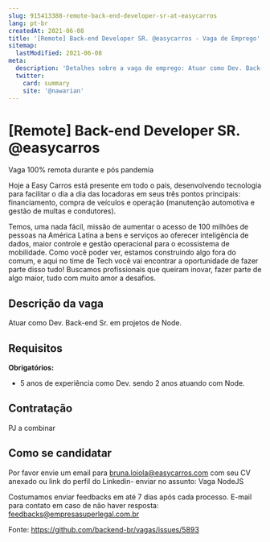 ```yaml
---
slug: 915413388-remote-back-end-developer-sr-at-easycarros
lang: pt-br
createdAt: 2021-06-08
title: '[Remote] Back-end Developer SR. @easycarros - Vaga de Emprego'
sitemap:
  lastModified: 2021-06-08
meta:
  description: 'Detalhes sobre a vaga de emprego: Atuar como Dev. Back-end Sr. em projetos de Node.'
  twitter:
    card: summary
    site: '@nawarian'
---
```


# [Remote] Back-end Developer SR. @easycarros

Vaga 100% remota durante e pós pandemia

Hoje a Easy Carros está presente em todo o país, desenvolvendo tecnologia para facilitar o dia a dia das locadoras em seus três pontos principais: financiamento, compra de veículos e operação (manutenção automotiva e gestão de multas e condutores). 

Temos, uma nada fácil, missão de aumentar o acesso de 100 milhões de pessoas na América Latina a bens e serviços ao oferecer inteligência de dados, maior controle e gestão operacional para o ecossistema de mobilidade.
Como você poder ver, estamos construindo algo fora do comum, e aqui no time de Tech você vai encontrar a oportunidade de fazer parte disso tudo!
﻿Buscamos profissionais que queiram inovar, fazer parte de algo maior, tudo com muito amor a desafios.

## Descrição da vaga

Atuar como Dev. Back-end Sr. em projetos de Node.


## Requisitos

**Obrigatórios:**
- 5 anos de experiência como Dev. sendo 2 anos atuando com Node.


## Contratação

PJ a combinar

## Como se candidatar

Por favor envie um email para bruna.loiola@easycarros.com com seu CV anexado ou link do perfil do Linkedin- enviar no assunto: Vaga NodeJS

Costumamos enviar feedbacks em até 7 dias após cada processo.
E-mail para contato em caso de não haver resposta: feedbacks@empresasuperlegal.com.br





Fonte: https://github.com/backend-br/vagas/issues/5893